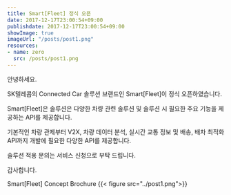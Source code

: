 ```yaml
---
title: Smart[Fleet] 정식 오픈
date: 2017-12-17T23:00:54+09:00
publishdate: 2017-12-17T23:00:54+09:00
showImage: true
imageUrl: "/posts/post1.png"
resources:
- name: zero
  src: /posts/post1.png
---
```


안녕하세요.
 
 SK텔레콤의 Connected Car 솔루션 브랜드인 Smart[Fleet]이 정식 오픈하였습니다.
  
 Smart[Fleet]은 솔루션은 다양한 차량 관련 솔루션 및 솔루션 시 필요한 주요 기능을 제공하는 API를 제공합니다. 
  
 기본적인 차량 관제부터 V2X, 차량 데이터 분석, 실시간 교통 정보 및 배송, 배차 최적화 API까지 개발에 필요한 다양한 API를 제공합니다.
 
 솔루션 적용 문의는 서비스 신청으로 부탁 드립니다.
 
 감사합니다.
 

 

   Smart[Fleet] Concept Brochure
   {{< figure src="../post1.png">}}
